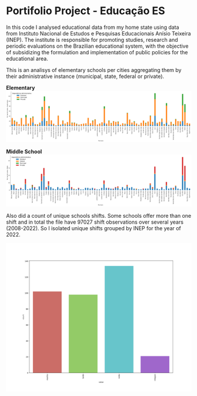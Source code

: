 # Portifolio Project - Educação ES

In this code I analysed educational data from my home state using data from Instituto Nacional de Estudos e Pesquisas Educacionais Anísio Teixeira (INEP). The institute is responsible for promoting studies, research and periodic evaluations on the Brazilian educational system, with the objective of subsidizing the formulation and implementation of public policies for the educational area.

This is an analisys of elementary schools per cities aggregating them by their administrative instance (municipal, state, federal or private).

**Elementary**
![Schools per City - Instance](output/images/type_school_city_fundamental.png)

**Middle School**
![Schools per City - Instance](output/images/type_school_city_medio.png)

Also did a count of unique schools shifts. Some schools offer more than one shift and in total the file have 97027 shift  observations over several years (2008-2022). So I isolated unique shifts grouped by INEP for the year of 2022.

![Turnos](output/images/turno.png)